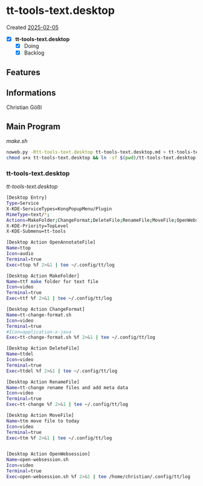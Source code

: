 # tt-tools-text.desktop
Created [2025-02-05](2025-02-05)

- [x] **tt-tools-text.desktop**
    - [x] Doing
    - [x] Backlog

## Features



## Informations
 Christian Gößl
## Main Program


*make.sh*
```bash
noweb.py -Rtt-tools-text.desktop tt-tools-text.desktop.md > tt-tools-text.desktop && echo 'tt-tools-text.desktop' && date 
chmod u+x tt-tools-text.desktop && ln -sf $(pwd)/tt-tools-text.desktop ~/.local/share/kservices5/ServiceMenus/tt-tools-text.desktop && echo 'fertig'
```

### tt-tools-text.desktop

*tt-tools-text.desktop*
```bash
[Desktop Entry]
Type=Service
X-KDE-ServiceTypes=KonqPopupMenu/Plugin
MimeType=text/*;
Actions=MakeFolder;ChangeFormat;DeleteFile;RenameFile;MoveFile;OpenWebsession;
X-KDE-Priority=TopLevel
X-KDE-Submenu=tt-tools

[Desktop Action OpenAnnotateFile]
Name=ttop
Icon=audio
Terminal=true
Exec=ttop %f 2>&1 | tee ~/.config/tt/log

[Desktop Action MakeFolder]
Name=ttf make folder for text file
Icon=video
Terminal=true
Exec=ttf %f 2>&1 | tee ~/.config/tt/log

[Desktop Action ChangeFormat]
Name=tt-change-format.sh
Icon=video
Terminal=true
#Icon=application-x-java
Exec=tt-change-format.sh %f 2>&1 | tee ~/.config/tt/log

[Desktop Action DeleteFile]
Name=ttdel
Icon=video
Terminal=true
Exec=ttdel %f 2>&1 | tee ~/.config/tt/log

[Desktop Action RenameFile]
Name=tt-change rename files and add meta data
Icon=video
Terminal=true
Exec=tt-change %f 2>&1 | tee ~/.config/tt/log

[Desktop Action MoveFile]
Name=ttm move file to today
Icon=video
Terminal=true
Exec=ttm %f 2>&1 | tee ~/.config/tt/log


[Desktop Action OpenWebsession]
Name=open-websession.sh
Icon=video
Terminal=true
Exec=open-websession.sh %f 2>&1 | tee /home/christian/.config/tt/log
```
